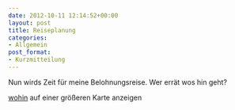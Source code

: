 ```yaml
---
date: 2012-10-11 12:14:52+00:00
layout: post
title: Reiseplanung
categories:
- Allgemein
post_format:
- Kurzmitteilung
---
```


Nun wirds Zeit für meine Belohnungsreise. Wer errät wos hin geht?
  
[wohin](https://maps.google.com/maps/ms?msa=0&msid=207671650054747845489.0004cbbabf26694091414&ie=UTF8&t=h&ll=25.799891,10.546875&spn=150.532357,298.828125&z=1&source=embed) auf einer größeren Karte anzeigen
